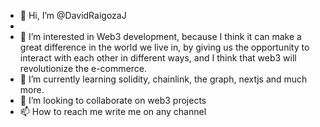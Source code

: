 - 👋 Hi, I’m @DavidRaigozaJ
- 
- 👀 I’m interested in Web3 development, because I think it can make a great difference in the world we live in, by giving us the opportunity to interact with each other in different ways, and I think that web3 will revolutionize the e-commerce.
- 🌱 I’m currently learning solidity, chainlink, the graph, nextjs and much more.
- 💞️ I’m looking to collaborate on web3 projects
- 📫 How to reach me write me on any channel

<!---
DavidRaigozaJ/DavidRaigozaJ is a ✨ special ✨ repository because its `README.md` (this file) appears on your GitHub profile.
You can click the Preview link to take a look at your changes.
--->
